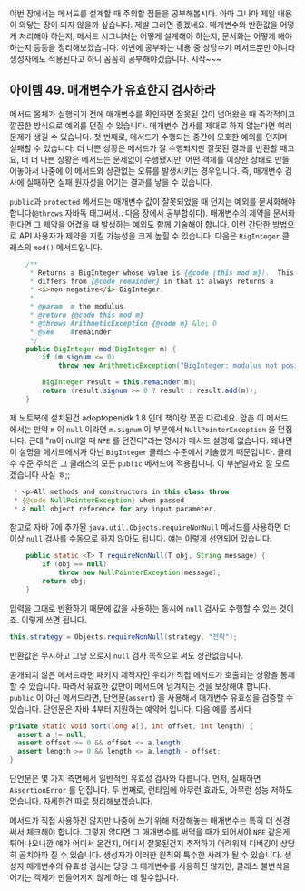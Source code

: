 이번 장에서는 메서드를 설계할 때 주의할 점들을 공부해봅시다. 아마 그나마 제일 내용이 와닿는 장이 되지 않을까 싶습니다. 제발 그러면 좋겠네요. 매개변수와 반환값을 어떻게 처리해야 하는지, 메서드 시그니처는 어떻게 설계해야 하는지, 문서화는 어떻게 해야 하는지 등등을 정리해보겠습니다. 이번에 공부하는 내용 중 상당수가 메서드뿐만 아니라 생성자에도 적용된다고 하니 꼼꼼히 공부해야겠습니다. 시작~~~



## 아이템 49. 매개변수가 유효한지 검사하라

메서드 몸체가 실행되기 전에 매개변수를 확인하면 잘못된 값이 넘어왔을 때 즉각적이고 깔끔한 방식으로 예외를 던질 수 있습니다. 매개변수 검사를 제대로 하지 않는다면 여러 문제가 생길 수 있습니다. 첫 번째로, 메서드가 수행되는 중간에 모호한 예외를 던지며 실패할 수 있습니다. 더 나쁜 상황은 메서드가 잘 수행되지만 잘못된 결과를 반환할 때고요, 더 더 나쁜 상황은 메서드는 문제없이 수행됐지만, 어떤 객체를 이상한 상태로 만들어놓아서 나중에 이 메서드와 상관없는 오류를 발생시키는 경우입니다. 즉, 매개변수 검사에 실패하면 실패 원자성을 어기는 결과를 낳을 수 있습니다.



`public`과 `protected` 메서드는 매개변수 값이 잘못되었을 때 던지는 예외를 문서화해야 합니다(`@throws` 자바독 태그써서.. 다음 장에서 공부합쉬다). 매개변수의 제약을 문서화한다면 그 제약을 어겼을 때 발생하는 예외도 함께 기술해야 합니다. 이런 간단한 방법으로 API 사용자가 제약을 지킬 가능성을 크게 높힐 수 있습니다. 다음은 `BigInteger` 클래스의 `mod()` 메서드입니다.



``` java
    /**
     * Returns a BigInteger whose value is {@code (this mod m}).  This method
     * differs from {@code remainder} in that it always returns a
     * <i>non-negative</i> BigInteger.
     *
     * @param  m the modulus.
     * @return {@code this mod m}
     * @throws ArithmeticException {@code m} &le; 0
     * @see    #remainder
     */
    public BigInteger mod(BigInteger m) {
        if (m.signum <= 0)
            throw new ArithmeticException("BigInteger: modulus not positive");

        BigInteger result = this.remainder(m);
        return (result.signum >= 0 ? result : result.add(m));
    }
```



제 노트북에 설치된건 adoptopenjdk 1.8 인데 책이랑 쪼끔 다르네요. 암츤 이 메서드에서는 만약 `m` 이 `null` 이라면 `m.signum` 이 부분에서 `NullPointerException` 을 던집니다. 근데 "m이 null일 때 `NPE` 를 던진다"라는 명시가 메서드 설명에 없습니다. 왜냐면 이 설명을 메서드에서가 아닌 `BigInteger` 클래스 수준에서 기술했기 때문입니다. 클래수 수준 주석은 그 클래스의 모든 `public`  메서드에 적용됩니다. 이 부분일까요 잘 모르겠습니다 사실 ㅎ;;

```java
 * <p>All methods and constructors in this class throw
 * {@code NullPointerException} when passed
 * a null object reference for any input parameter.
```

참고로 자바 7에 추가된 `java.util.Objects.requireNonNull` 메서드를 사용하면 더 이상 `null` 검사를 수동으로 하지 않아도 됩니다. 얘는 이렇게 선언되어 있습니다.

``` java
    public static <T> T requireNonNull(T obj, String message) {
        if (obj == null)
            throw new NullPointerException(message);
        return obj;
    }
```



입력을 그대로 반환하기 때문에 값을 사용하는 동시에 `null` 검사도 수행할 수 있는 것이죠. 이렇게 쓰면 됩니다.

``` java
this.strategy = Objects.requireNonNull(strategy, "전략");
```

반환값은 무시하고 그냥 오로지 `null` 검사 목적으로 써도 상관없습니다.



공개되지 않은 메서드라면 패키지 제작자인 우리가 직접 메서드가 호출되는 상황을 통제할 수 있습니다. 따라서 유효한 값만이 메서드에 넘겨지는 것을 보장해야 합니다. `public` 이 아닌 메서드라면, 단언문(`assert`) 을 사용해서 매개변수 유효성을 검증할 수 있습니다. 단언문은 자바 4부터 지원하는 예약어 입니다. 다음 예를 봅시다



``` java
private static void sort(long a[], int offset, int length) {
  assert a != null;
  assert offset >= 0 && offset <= a.length;
  assert length >= 0 && length <= a.length - offset;
}
```

단언문은 몇 가지 측면에서 일반적인 유효성 검사와 다릅니다. 먼저, 실패하면 `AssertionError` 를 던집니다. 두 번째로, 런타임에 아무런 효과도, 아무런 성능 저하도 없습니다. 자세한건 따로 정리해보겠습니다.



메서드가 직접 사용하진 않지만 나중에 쓰기 위해 저장해놓는 매개변수는 특히 더 신경써서 체크해야 합니다. 그렇지 않다면 그 매개변수를 써먹을 때가 되어서야 `NPE` 같은게 튀어나오니깐 얘가 어디서 온건지, 어디서 잘못된건지 추적하기 어려워져 디버깅이 상당히 골치아파 질 수 있습니다. 생성자가 이러한 원칙의 특수한 사례가 될 수 있습니다. 생성자 매개변수의 유효성 검사는 당장 그 매개변수를 사용하진 않지만, 클래스 불변식을 어기는 객체가 만들어지지 않게 하는 데 필수입니다.

